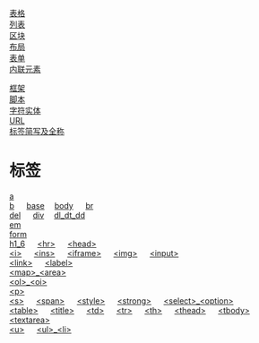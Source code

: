 



[表格](./contents/表格.md) &emsp; \
[列表](./contents/列表.md) &emsp; \
[区块](./contents/区块.md) &emsp; \
[布局](./contents/布局.md) &emsp; \
[表单](./contents/表单.md) &emsp; \
[内联元素](./contents/内联元素.md) &emsp; 






[框架](./contents/框架.md) &emsp; \
[脚本](./contents/脚本.md) &emsp; \
[字符实体](./contents/字符实体.md) &emsp; \
[URL](./contents/URL.md) &emsp; \
[标签简写及全称](./contents/标签简写及全称.md) &emsp;











# 标签
[a](./contents/a.md) &emsp; \
[b](./contents/b.md) &emsp; [base](./contents/base.md) &emsp;[body](./contents/body.md) &emsp; [br](./contents/br.md) &emsp; \
[del](./contents/del.md) &emsp; [div](./contents/div.md) &emsp;[dl_dt_dd](./contents/dl_dt_dd.md) &emsp; \
[em](./contents/em.md) &emsp; \
[form](./contents/form.md) &emsp; \
[h1_6](./contents/h1_6.md) &emsp; [\<hr\>](./contents/\<hr\>.md) &emsp; [\<head\>](./contents/\<head\>.md) &emsp; \
[\<i\>](./contents/\<i\>.md) &emsp; [\<ins\>](./contents/\<ins\>.md) &emsp; [\<iframe\>](./contents/\<iframe\>.md) &emsp; [\<img\>](./contents/\<img\>.md) &emsp; [\<input\>](./contents/\<input\>.md) &emsp; \
[\<link\>](./contents/\<link\>.md) &emsp; [\<label\>](./contents/\<label\>.md) &emsp; \
[\<map\>\_\<area\>](./contents/\<map\>\_\<area\>.md) &emsp;\
[\<ol\>\_\<oi\>](./contents/\<ol\>\_\<oi\>.md) &emsp; \
[\<p\>](./contents/\<p\>.md) &emsp; \
[\<s\>](./contents/\<s\>.md) &emsp; [\<span\>](./contents/\<span\>.md) &emsp; [\<style\>](./contents/\<style\>.md) &emsp; [\<strong\>](./contents/\<strong\>.md) &emsp; [\<select\>\_\<option\>](./contents/\<select\>\_\<option\>.md) &emsp;\
[\<table\>](./contents/\<table\>.md) &emsp; [\<title\>](./contents/\<title\>.md) &emsp; [\<td\>](./contents/\<td\>.md) &emsp; [\<tr\>](./contents/\<tr\>.md) &emsp; [\<th\>](./contents/\<th\>.md) &emsp; [\<thead\>](./contents/\<thead\>.md) &emsp; [\<tbody\>](./contents/\<tbody\>.md) &emsp; [\<textarea\>](./contents/\<textarea\>.md) &emsp; \
[\<u\>](./contents/\<u\>.md) &emsp; [\<ul\>\_\<li\>](./contents/\<ul\>\_\<li\>.md) &emsp;
